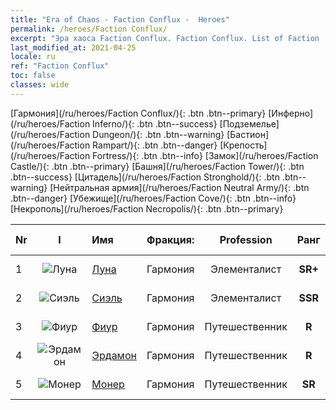 ```yaml
---
title: "Era of Chaos - Faction Conflux -  Heroes"
permalink: /heroes/Faction Conflux/
excerpt: "Эра хаоса Faction Conflux. Faction Conflux. List of Faction  in Era of Chaos"
last_modified_at: 2021-04-25
locale: ru
ref: "Faction Conflux"
toc: false
classes: wide
---
```

 [Гармония](/ru/heroes/Faction Conflux/){: .btn .btn--primary} [Инферно](/ru/heroes/Faction Inferno/){: .btn .btn--success} [Подземелье](/ru/heroes/Faction Dungeon/){: .btn .btn--warning} [Бастион](/ru/heroes/Faction Rampart/){: .btn .btn--danger} [Крепость](/ru/heroes/Faction Fortress/){: .btn .btn--info} [Замок](/ru/heroes/Faction Castle/){: .btn .btn--primary} [Башня](/ru/heroes/Faction Tower/){: .btn .btn--success} [Цитадель](/ru/heroes/Faction Stronghold/){: .btn .btn--warning} [Нейтральная армия](/ru/heroes/Faction Neutral Army/){: .btn .btn--danger} [Убежище](/ru/heroes/Faction Cove/){: .btn .btn--info} [Некрополь](/ru/heroes/Faction Necropolis/){: .btn .btn--primary} 

  | Nr |  I |    Имя    |  Фракция:   |  Profession   |  Ранг  |    Specialty     | User Rate  | 
  |:---|:--:|:-----------|:-------:|:-------------:|:------:|:-----------------|:----:|
  | 1 | ![Луна](/images/h/h_Luna.jpg) | [Луна](/ru/heroes/Luna/) | Гармония | Элементалист | **SR+** |  Стена Инферно | R |
  | 2 | ![Сиэль](/images/h/h_Ciele.jpg) | [Сиэль](/ru/heroes/Ciele/) | Гармония | Элементалист | **SSR** |  Резонанс стихий | SSR |
  | 3 | ![Фиур](/images/h/h_Fiur.jpg) | [Фиур](/ru/heroes/Fiur/) | Гармония | Путешественник | **R** |  Элементаль Огня | R |
  | 4 | ![Эрдамон](/images/h/h_Erdamon.jpg) | [Эрдамон](/ru/heroes/Erdamon/) | Гармония | Путешественник | **R** |  Король камней | R |
  | 5 | ![Монер](/images/h/h_Monere.jpg) | [Монер](/ru/heroes/Monere/) | Гармония | Путешественник | **SR** |  Элементаль Мысли | R |
